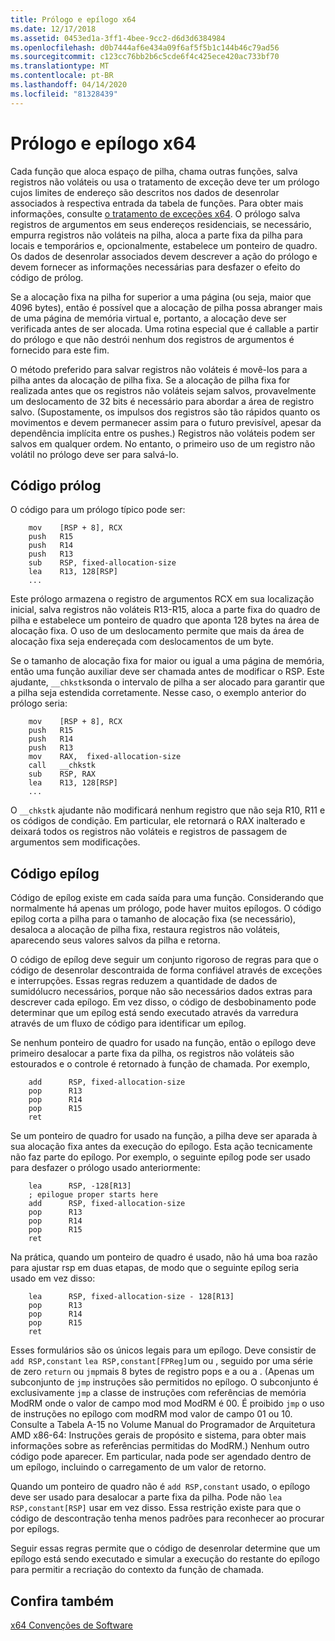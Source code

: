 ```yaml
---
title: Prólogo e epílogo x64
ms.date: 12/17/2018
ms.assetid: 0453ed1a-3ff1-4bee-9cc2-d6d3d6384984
ms.openlocfilehash: d0b7444af6e434a09f6af5f5b1c144b46c79ad56
ms.sourcegitcommit: c123cc76bb2b6c5cde6f4c425ece420ac733bf70
ms.translationtype: MT
ms.contentlocale: pt-BR
ms.lasthandoff: 04/14/2020
ms.locfileid: "81328439"
---
```

# <a name="x64-prolog-and-epilog"></a>Prólogo e epílogo x64

Cada função que aloca espaço de pilha, chama outras funções, salva registros não voláteis ou usa o tratamento de exceção deve ter um prólogo cujos limites de endereço são descritos nos dados de desenrolar associados à respectiva entrada da tabela de funções. Para obter mais informações, consulte [o tratamento de exceções x64](../build/exception-handling-x64.md). O prólogo salva registros de argumentos em seus endereços residenciais, se necessário, empurra registros não voláteis na pilha, aloca a parte fixa da pilha para locais e temporários e, opcionalmente, estabelece um ponteiro de quadro. Os dados de desenrolar associados devem descrever a ação do prólogo e devem fornecer as informações necessárias para desfazer o efeito do código de prólog.

Se a alocação fixa na pilha for superior a uma página (ou seja, maior que 4096 bytes), então é possível que a alocação de pilha possa abranger mais de uma página de memória virtual e, portanto, a alocação deve ser verificada antes de ser alocada. Uma rotina especial que é callable a partir do prólogo e que não destrói nenhum dos registros de argumentos é fornecido para este fim.

O método preferido para salvar registros não voláteis é movê-los para a pilha antes da alocação de pilha fixa. Se a alocação de pilha fixa for realizada antes que os registros não voláteis sejam salvos, provavelmente um deslocamento de 32 bits é necessário para abordar a área de registro salvo. (Supostamente, os impulsos dos registros são tão rápidos quanto os movimentos e devem permanecer assim para o futuro previsível, apesar da dependência implícita entre os pushes.) Registros não voláteis podem ser salvos em qualquer ordem. No entanto, o primeiro uso de um registro não volátil no prólogo deve ser para salvá-lo.

## <a name="prolog-code"></a>Código prólog

O código para um prólogo típico pode ser:

```MASM
    mov    [RSP + 8], RCX
    push   R15
    push   R14
    push   R13
    sub    RSP, fixed-allocation-size
    lea    R13, 128[RSP]
    ...
```

Este prólogo armazena o registro de argumentos RCX em sua localização inicial, salva registros não voláteis R13-R15, aloca a parte fixa do quadro de pilha e estabelece um ponteiro de quadro que aponta 128 bytes na área de alocação fixa. O uso de um deslocamento permite que mais da área de alocação fixa seja endereçada com deslocamentos de um byte.

Se o tamanho de alocação fixa for maior ou igual a uma página de memória, então uma função auxiliar deve ser chamada antes de modificar o RSP. Este ajudante, `__chkstk`sonda o intervalo de pilha a ser alocado para garantir que a pilha seja estendida corretamente. Nesse caso, o exemplo anterior do prólogo seria:

```MASM
    mov    [RSP + 8], RCX
    push   R15
    push   R14
    push   R13
    mov    RAX,  fixed-allocation-size
    call   __chkstk
    sub    RSP, RAX
    lea    R13, 128[RSP]
    ...
```

O `__chkstk` ajudante não modificará nenhum registro que não seja R10, R11 e os códigos de condição. Em particular, ele retornará o RAX inalterado e deixará todos os registros não voláteis e registros de passagem de argumentos sem modificações.

## <a name="epilog-code"></a>Código epílog

Código de epílog existe em cada saída para uma função. Considerando que normalmente há apenas um prólogo, pode haver muitos epílogos. O código epilog corta a pilha para o tamanho de alocação fixa (se necessário), desaloca a alocação de pilha fixa, restaura registros não voláteis, aparecendo seus valores salvos da pilha e retorna.

O código de epílog deve seguir um conjunto rigoroso de regras para que o código de desenrolar descontraida de forma confiável através de exceções e interrupções. Essas regras reduzem a quantidade de dados de sumidólucro necessários, porque não são necessários dados extras para descrever cada epílogo. Em vez disso, o código de desbobinamento pode determinar que um epílog está sendo executado através da varredura através de um fluxo de código para identificar um epílog.

Se nenhum ponteiro de quadro for usado na função, então o epílogo deve primeiro desalocar a parte fixa da pilha, os registros não voláteis são estourados e o controle é retornado à função de chamada. Por exemplo,

```MASM
    add      RSP, fixed-allocation-size
    pop      R13
    pop      R14
    pop      R15
    ret
```

Se um ponteiro de quadro for usado na função, a pilha deve ser aparada à sua alocação fixa antes da execução do epílogo. Esta ação tecnicamente não faz parte do epílogo. Por exemplo, o seguinte epílog pode ser usado para desfazer o prólogo usado anteriormente:

```MASM
    lea      RSP, -128[R13]
    ; epilogue proper starts here
    add      RSP, fixed-allocation-size
    pop      R13
    pop      R14
    pop      R15
    ret
```

Na prática, quando um ponteiro de quadro é usado, não há uma boa razão para ajustar rsp em duas etapas, de modo que o seguinte epílog seria usado em vez disso:

```MASM
    lea      RSP, fixed-allocation-size - 128[R13]
    pop      R13
    pop      R14
    pop      R15
    ret
```

Esses formulários são os únicos legais para um epílogo. Deve consistir de `add RSP,constant` `lea RSP,constant[FPReg]`um ou , seguido por uma série de zero `return` ou `jmp`mais 8 bytes de registro pops e a ou a . (Apenas um subconjunto de `jmp` instruções são permitidos no epílogo. O subconjunto é exclusivamente `jmp` a classe de instruções com referências de memória ModRM onde o valor de campo mod mod ModRM é 00. É proibido `jmp` o uso de instruções no epílogo com modRM mod valor de campo 01 ou 10. Consulte a Tabela A-15 no Volume Manual do Programador de Arquitetura AMD x86-64: Instruções gerais de propósito e sistema, para obter mais informações sobre as referências permitidas do ModRM.) Nenhum outro código pode aparecer. Em particular, nada pode ser agendado dentro de um epílogo, incluindo o carregamento de um valor de retorno.

Quando um ponteiro de quadro não é `add RSP,constant` usado, o epílogo deve ser usado para desalocar a parte fixa da pilha. Pode não `lea RSP,constant[RSP]` usar em vez disso. Essa restrição existe para que o código de descontração tenha menos padrões para reconhecer ao procurar por epílogs.

Seguir essas regras permite que o código de desenrolar determine que um epílogo está sendo executado e simular a execução do restante do epílogo para permitir a recriação do contexto da função de chamada.

## <a name="see-also"></a>Confira também

[x64 Convenções de Software](x64-software-conventions.md)

